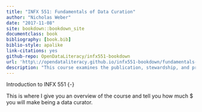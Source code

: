 ```yaml
--- 
title: "INFX 551: Fundamentals of Data Curation"
author: "Nicholas Weber"
date: "2017-11-08"
site: bookdown::bookdown_site
documentclass: book
bibliography: [book.bib]
biblio-style: apalike
link-citations: yes
github-repo: OpenDataLiteracy/infx551-bookdown
url: 'http\://opendataliteracy.github.io/infx551-bookdown/fundamentals-data-curation'
description: "This course examines the publication, stewardship, and preservation of digital data."
---
```


Introduction to INFX 551 {-}

This is where I give you an overview of the course and tell you how much $ you will make being a data curator.

